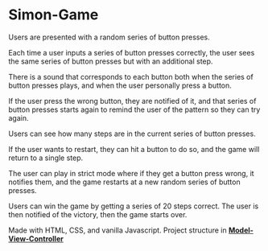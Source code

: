 # Simon-Game

Users are presented with a random series of button presses.

Each time a user inputs a series of button presses correctly, the user sees the same series of button presses but with an additional step.

There is a sound that corresponds to each button both when the series of button presses plays, and when the user personally press a button.

If the user press the wrong button, they are notified of it, and that series of button presses starts again to remind the user of the pattern so they can try again.

Users can see how many steps are in the current series of button presses.

If the user wants to restart, they can hit a button to do so, and the game will return to a single step.

The user can play in strict mode where if they get a button press wrong, it notifies them, and the game restarts at a new random series of button presses.

Users can win the game by getting a series of 20 steps correct. The user is then notified of the victory, then the game starts over.

Made with HTML, CSS, and vanilla Javascript. Project structure in [**Model-View-Controller**](https://en.wikipedia.org/wiki/Model%E2%80%93view%E2%80%93controller)
